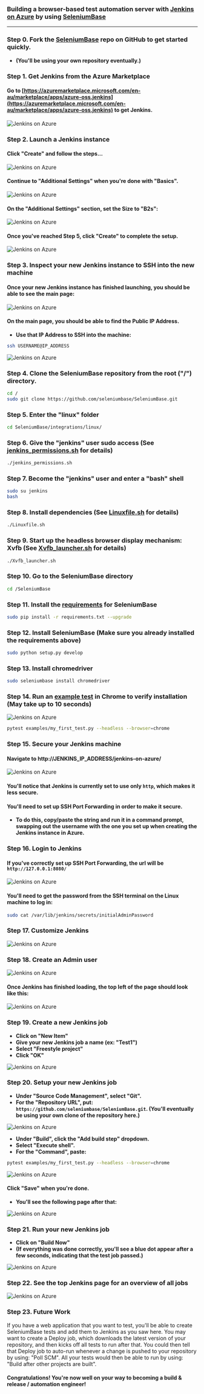 ### Building a browser-based test automation server with [Jenkins on Azure](https://azuremarketplace.microsoft.com/en-au/marketplace/apps/azure-oss.jenkins) by using [SeleniumBase](https://github.com/seleniumbase/SeleniumBase)

----------

### Step 0. Fork the [SeleniumBase](https://github.com/seleniumbase/SeleniumBase) repo on GitHub to get started quickly.

* **(You'll be using your own repository eventually.)**


### Step 1. Get Jenkins from the Azure Marketplace

#### Go to [https://azuremarketplace.microsoft.com/en-au/marketplace/apps/azure-oss.jenkins](https://azuremarketplace.microsoft.com/en-au/marketplace/apps/azure-oss.jenkins) to get Jenkins.

![](https://cdn2.hubspot.net/hubfs/100006/images/jenkins_on_azure_01.png "Jenkins on Azure")


### Step 2. Launch a Jenkins instance

#### Click "Create" and follow the steps...

![](https://cdn2.hubspot.net/hubfs/100006/images/jenkins_on_azure_02.png "Jenkins on Azure")

#### Continue to "Additional Settings" when you're done with "Basics".

![](https://cdn2.hubspot.net/hubfs/100006/images/jenkins_on_azure_03.png "Jenkins on Azure")

#### On the "Additional Settings" section, set the Size to "B2s":

![](https://cdn2.hubspot.net/hubfs/100006/images/jenkins_on_azure_04.png "Jenkins on Azure")

#### Once you've reached Step 5, click "Create" to complete the setup.

![](https://cdn2.hubspot.net/hubfs/100006/images/jenkins_on_azure_05.png "Jenkins on Azure")


### Step 3. Inspect your new Jenkins instance to SSH into the new machine

#### Once your new Jenkins instance has finished launching, you should be able to see the main page:

![](https://cdn2.hubspot.net/hubfs/100006/images/jenkins_on_azure_06.png "Jenkins on Azure")

#### On the main page, you should be able to find the Public IP Address.
* **Use that IP Address to SSH into the machine:**

```bash
ssh USERNAME@IP_ADDRESS
```

![](https://cdn2.hubspot.net/hubfs/100006/images/jenkins_on_azure_07.png "Jenkins on Azure")


### Step 4. Clone the SeleniumBase repository from the root ("/") directory.

```bash
cd /
sudo git clone https://github.com/seleniumbase/SeleniumBase.git
```


### Step 5. Enter the "linux" folder

```bash
cd SeleniumBase/integrations/linux/
```

### Step 6. Give the "jenkins" user sudo access (See [jenkins_permissions.sh](https://github.com/seleniumbase/SeleniumBase/blob/master/integrations/linux/jenkins_permissions.sh) for details)

```bash
./jenkins_permissions.sh
```

### Step 7. Become the "jenkins" user and enter a "bash" shell

```bash
sudo su jenkins
bash
```

### Step 8. Install dependencies (See [Linuxfile.sh](https://github.com/seleniumbase/SeleniumBase/blob/master/integrations/linux/Linuxfile.sh) for details)

```bash
./Linuxfile.sh
```

### Step 9. Start up the headless browser display mechanism: Xvfb (See [Xvfb_launcher.sh](https://github.com/seleniumbase/SeleniumBase/blob/master/integrations/linux/Xvfb_launcher.sh) for details)

```bash
./Xvfb_launcher.sh
```

### Step 10. Go to the SeleniumBase directory

```bash
cd /SeleniumBase
```

### Step 11. Install the [requirements](https://github.com/seleniumbase/SeleniumBase/blob/master/requirements.txt) for SeleniumBase

```bash
sudo pip install -r requirements.txt --upgrade
```

### Step 12. Install SeleniumBase (Make sure you already installed the requirements above)

```bash
sudo python setup.py develop
```

### Step 13. Install chromedriver

```bash
sudo seleniumbase install chromedriver
```

### Step 14. Run an [example test](https://github.com/seleniumbase/SeleniumBase/blob/master/examples/my_first_test.py) in Chrome to verify installation (May take up to 10 seconds)

![](https://cdn2.hubspot.net/hubfs/100006/images/jenkins_on_azure_08.png "Jenkins on Azure")

```bash
pytest examples/my_first_test.py --headless --browser=chrome
```

### Step 15. Secure your Jenkins machine

#### Navigate to http://JENKINS_IP_ADDRESS/jenkins-on-azure/

![](https://cdn2.hubspot.net/hubfs/100006/images/jenkins_on_azure_09.png "Jenkins on Azure")

#### You'll notice that Jenkins is currently set to use only ``http``, which makes it less secure.

#### You'll need to set up SSH Port Forwarding in order to make it secure.

* **To do this, copy/paste the string and run it in a command prompt, swapping out the username with the one you set up when creating the Jenkins instance in Azure.**


### Step 16. Login to Jenkins

#### If you've correctly set up SSH Port Forwarding, the url will be ``http://127.0.0.1:8080/``

![](https://cdn2.hubspot.net/hubfs/100006/images/jenkins_on_azure_10.png "Jenkins on Azure")

#### You'll need to get the password from the SSH terminal on the Linux machine to log in:

```bash
sudo cat /var/lib/jenkins/secrets/initialAdminPassword
```


### Step 17. Customize Jenkins

![](https://cdn2.hubspot.net/hubfs/100006/images/jenkins_on_azure_11.png "Jenkins on Azure")


### Step 18. Create an Admin user

![](https://cdn2.hubspot.net/hubfs/100006/images/jenkins_on_azure_12.png "Jenkins on Azure")

#### Once Jenkins has finished loading, the top left of the page should look like this:

![](https://cdn2.hubspot.net/hubfs/100006/images/jenkins_on_azure_13.png "Jenkins on Azure")


### Step 19. Create a new Jenkins job

* **Click on "New Item"**
* **Give your new Jenkins job a name (ex: "Test1")**
* **Select "Freestyle project"**
* **Click "OK"**

![](https://cdn2.hubspot.net/hubfs/100006/images/jenkins_on_azure_14.png "Jenkins on Azure")


### Step 20. Setup your new Jenkins job

* **Under "Source Code Management", select "Git".**
* **For the "Repository URL", put: ``https://github.com/seleniumbase/SeleniumBase.git``. (You'll eventually be using your own clone of the repository here.)**

![](https://cdn2.hubspot.net/hubfs/100006/images/jenkins_on_azure_15.png "Jenkins on Azure")

* **Under "Build", click the "Add build step" dropdown.**
* **Select "Execute shell".**
* **For the "Command", paste:**
```bash
pytest examples/my_first_test.py --headless --browser=chrome
```

![](https://cdn2.hubspot.net/hubfs/100006/images/jenkins_on_azure_16.png "Jenkins on Azure")

#### Click "Save" when you're done.

* **You'll see the following page after that:**

![](https://cdn2.hubspot.net/hubfs/100006/images/jenkins_on_azure_18.png "Jenkins on Azure")


### Step 21. Run your new Jenkins job

* **Click on "Build Now"**
* **(If everything was done correctly, you'll see a blue dot appear after a few seconds, indicating that the test job passed.)**

![](https://cdn2.hubspot.net/hubfs/100006/images/jenkins_on_azure_19.png "Jenkins on Azure")


### Step 22. See the top Jenkins page for an overview of all jobs

![](https://cdn2.hubspot.net/hubfs/100006/images/jenkins_on_azure_17.png "Jenkins on Azure")


### Step 23. Future Work

If you have a web application that you want to test, you'll be able to create SeleniumBase tests and add them to Jenkins as you saw here. You may want to create a Deploy job, which downloads the latest version of your repository, and then kicks off all tests to run after that. You could then tell that Deploy job to auto-run whenever a change is pushed to your repository by using: "Poll SCM". All your tests would then be able to run by using: "Build after other projects are built". 

#### Congratulations! You're now well on your way to becoming a build & release / automation engineer!
